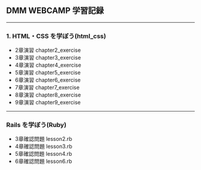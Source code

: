 ## DMM WEBCAMP 学習記録

---

### 1. HTML・CSS を学ぼう(html_css)

- 2章演習 chapter2_exercise
- 3章演習 chapter3_exercise
- 4章演習 chapter4_exercise
- 5章演習 chapter5_exercise
- 6章演習 chapter6_exercise
- 7章演習 chapter7_exercise
- 8章演習 chapter8_exercise
- 9章演習 chapter9_exercise

---

### Rails を学ぼう(Ruby)

- 3章確認問題 lesson2.rb
- 4章確認問題 lesson3.rb
- 5章確認問題 lesson4.rb
- 6章確認問題 lesson6.rb
